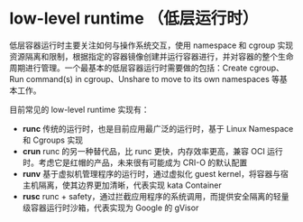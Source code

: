 # low-level runtime （低层运行时）

低层容器运行时主要关注如何与操作系统交互，使用 namespace 和 cgroup 实现资源隔离和限制，根据指定的容器镜像创建并运行容器进行，并对容器的整个生命周期进行管理。一个最基本的低层容器运行时需要做的包括：Create cgroup、 Run command(s) in cgroup、Unshare to move to its own namespaces 等基本工作。

目前常见的 low-level runtime 实现有：

- **runc** 传统的运行时，也是目前应用最广泛的运行时，基于 Linux Namespace 和 Cgroups 实现
- **crun** runc 的另一种替代品，比 runc 更快，内存效率更高，兼容 OCI 运行时。考虑它是红帽的产品，未来很有可能成为 CRI-O 的默认配置
- **runv** 基于虚拟机管理程序的运行时，通过虚拟化 guest kernel，将容器与宿主机隔离，使其边界更加清晰，代表实现 kata Container
- **rusc** runc + safety，通过拦截应用程序的系统调用，而提供安全隔离的轻量级容器运行时沙箱，代表实现为 Google 的 gVisor